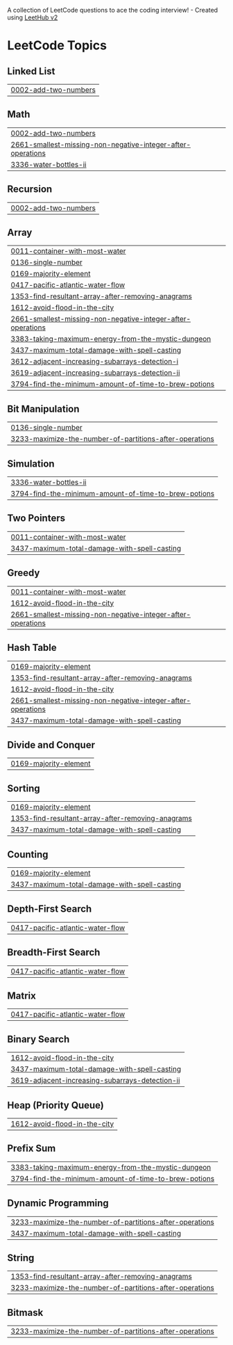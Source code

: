 A collection of LeetCode questions to ace the coding interview! - Created using [LeetHub v2](https://github.com/arunbhardwaj/LeetHub-2.0)
<!---LeetCode Topics Start-->
# LeetCode Topics
## Linked List
|  |
| ------- |
| [0002-add-two-numbers](https://github.com/nandinimadavi2504-stack/My-project/tree/master/0002-add-two-numbers) |
## Math
|  |
| ------- |
| [0002-add-two-numbers](https://github.com/nandinimadavi2504-stack/My-project/tree/master/0002-add-two-numbers) |
| [2661-smallest-missing-non-negative-integer-after-operations](https://github.com/nandinimadavi2504-stack/My-project/tree/master/2661-smallest-missing-non-negative-integer-after-operations) |
| [3336-water-bottles-ii](https://github.com/nandinimadavi2504-stack/My-project/tree/master/3336-water-bottles-ii) |
## Recursion
|  |
| ------- |
| [0002-add-two-numbers](https://github.com/nandinimadavi2504-stack/My-project/tree/master/0002-add-two-numbers) |
## Array
|  |
| ------- |
| [0011-container-with-most-water](https://github.com/nandinimadavi2504-stack/My-project/tree/master/0011-container-with-most-water) |
| [0136-single-number](https://github.com/nandinimadavi2504-stack/My-project/tree/master/0136-single-number) |
| [0169-majority-element](https://github.com/nandinimadavi2504-stack/My-project/tree/master/0169-majority-element) |
| [0417-pacific-atlantic-water-flow](https://github.com/nandinimadavi2504-stack/My-project/tree/master/0417-pacific-atlantic-water-flow) |
| [1353-find-resultant-array-after-removing-anagrams](https://github.com/nandinimadavi2504-stack/My-project/tree/master/1353-find-resultant-array-after-removing-anagrams) |
| [1612-avoid-flood-in-the-city](https://github.com/nandinimadavi2504-stack/My-project/tree/master/1612-avoid-flood-in-the-city) |
| [2661-smallest-missing-non-negative-integer-after-operations](https://github.com/nandinimadavi2504-stack/My-project/tree/master/2661-smallest-missing-non-negative-integer-after-operations) |
| [3383-taking-maximum-energy-from-the-mystic-dungeon](https://github.com/nandinimadavi2504-stack/My-project/tree/master/3383-taking-maximum-energy-from-the-mystic-dungeon) |
| [3437-maximum-total-damage-with-spell-casting](https://github.com/nandinimadavi2504-stack/My-project/tree/master/3437-maximum-total-damage-with-spell-casting) |
| [3612-adjacent-increasing-subarrays-detection-i](https://github.com/nandinimadavi2504-stack/My-project/tree/master/3612-adjacent-increasing-subarrays-detection-i) |
| [3619-adjacent-increasing-subarrays-detection-ii](https://github.com/nandinimadavi2504-stack/My-project/tree/master/3619-adjacent-increasing-subarrays-detection-ii) |
| [3794-find-the-minimum-amount-of-time-to-brew-potions](https://github.com/nandinimadavi2504-stack/My-project/tree/master/3794-find-the-minimum-amount-of-time-to-brew-potions) |
## Bit Manipulation
|  |
| ------- |
| [0136-single-number](https://github.com/nandinimadavi2504-stack/My-project/tree/master/0136-single-number) |
| [3233-maximize-the-number-of-partitions-after-operations](https://github.com/nandinimadavi2504-stack/My-project/tree/master/3233-maximize-the-number-of-partitions-after-operations) |
## Simulation
|  |
| ------- |
| [3336-water-bottles-ii](https://github.com/nandinimadavi2504-stack/My-project/tree/master/3336-water-bottles-ii) |
| [3794-find-the-minimum-amount-of-time-to-brew-potions](https://github.com/nandinimadavi2504-stack/My-project/tree/master/3794-find-the-minimum-amount-of-time-to-brew-potions) |
## Two Pointers
|  |
| ------- |
| [0011-container-with-most-water](https://github.com/nandinimadavi2504-stack/My-project/tree/master/0011-container-with-most-water) |
| [3437-maximum-total-damage-with-spell-casting](https://github.com/nandinimadavi2504-stack/My-project/tree/master/3437-maximum-total-damage-with-spell-casting) |
## Greedy
|  |
| ------- |
| [0011-container-with-most-water](https://github.com/nandinimadavi2504-stack/My-project/tree/master/0011-container-with-most-water) |
| [1612-avoid-flood-in-the-city](https://github.com/nandinimadavi2504-stack/My-project/tree/master/1612-avoid-flood-in-the-city) |
| [2661-smallest-missing-non-negative-integer-after-operations](https://github.com/nandinimadavi2504-stack/My-project/tree/master/2661-smallest-missing-non-negative-integer-after-operations) |
## Hash Table
|  |
| ------- |
| [0169-majority-element](https://github.com/nandinimadavi2504-stack/My-project/tree/master/0169-majority-element) |
| [1353-find-resultant-array-after-removing-anagrams](https://github.com/nandinimadavi2504-stack/My-project/tree/master/1353-find-resultant-array-after-removing-anagrams) |
| [1612-avoid-flood-in-the-city](https://github.com/nandinimadavi2504-stack/My-project/tree/master/1612-avoid-flood-in-the-city) |
| [2661-smallest-missing-non-negative-integer-after-operations](https://github.com/nandinimadavi2504-stack/My-project/tree/master/2661-smallest-missing-non-negative-integer-after-operations) |
| [3437-maximum-total-damage-with-spell-casting](https://github.com/nandinimadavi2504-stack/My-project/tree/master/3437-maximum-total-damage-with-spell-casting) |
## Divide and Conquer
|  |
| ------- |
| [0169-majority-element](https://github.com/nandinimadavi2504-stack/My-project/tree/master/0169-majority-element) |
## Sorting
|  |
| ------- |
| [0169-majority-element](https://github.com/nandinimadavi2504-stack/My-project/tree/master/0169-majority-element) |
| [1353-find-resultant-array-after-removing-anagrams](https://github.com/nandinimadavi2504-stack/My-project/tree/master/1353-find-resultant-array-after-removing-anagrams) |
| [3437-maximum-total-damage-with-spell-casting](https://github.com/nandinimadavi2504-stack/My-project/tree/master/3437-maximum-total-damage-with-spell-casting) |
## Counting
|  |
| ------- |
| [0169-majority-element](https://github.com/nandinimadavi2504-stack/My-project/tree/master/0169-majority-element) |
| [3437-maximum-total-damage-with-spell-casting](https://github.com/nandinimadavi2504-stack/My-project/tree/master/3437-maximum-total-damage-with-spell-casting) |
## Depth-First Search
|  |
| ------- |
| [0417-pacific-atlantic-water-flow](https://github.com/nandinimadavi2504-stack/My-project/tree/master/0417-pacific-atlantic-water-flow) |
## Breadth-First Search
|  |
| ------- |
| [0417-pacific-atlantic-water-flow](https://github.com/nandinimadavi2504-stack/My-project/tree/master/0417-pacific-atlantic-water-flow) |
## Matrix
|  |
| ------- |
| [0417-pacific-atlantic-water-flow](https://github.com/nandinimadavi2504-stack/My-project/tree/master/0417-pacific-atlantic-water-flow) |
## Binary Search
|  |
| ------- |
| [1612-avoid-flood-in-the-city](https://github.com/nandinimadavi2504-stack/My-project/tree/master/1612-avoid-flood-in-the-city) |
| [3437-maximum-total-damage-with-spell-casting](https://github.com/nandinimadavi2504-stack/My-project/tree/master/3437-maximum-total-damage-with-spell-casting) |
| [3619-adjacent-increasing-subarrays-detection-ii](https://github.com/nandinimadavi2504-stack/My-project/tree/master/3619-adjacent-increasing-subarrays-detection-ii) |
## Heap (Priority Queue)
|  |
| ------- |
| [1612-avoid-flood-in-the-city](https://github.com/nandinimadavi2504-stack/My-project/tree/master/1612-avoid-flood-in-the-city) |
## Prefix Sum
|  |
| ------- |
| [3383-taking-maximum-energy-from-the-mystic-dungeon](https://github.com/nandinimadavi2504-stack/My-project/tree/master/3383-taking-maximum-energy-from-the-mystic-dungeon) |
| [3794-find-the-minimum-amount-of-time-to-brew-potions](https://github.com/nandinimadavi2504-stack/My-project/tree/master/3794-find-the-minimum-amount-of-time-to-brew-potions) |
## Dynamic Programming
|  |
| ------- |
| [3233-maximize-the-number-of-partitions-after-operations](https://github.com/nandinimadavi2504-stack/My-project/tree/master/3233-maximize-the-number-of-partitions-after-operations) |
| [3437-maximum-total-damage-with-spell-casting](https://github.com/nandinimadavi2504-stack/My-project/tree/master/3437-maximum-total-damage-with-spell-casting) |
## String
|  |
| ------- |
| [1353-find-resultant-array-after-removing-anagrams](https://github.com/nandinimadavi2504-stack/My-project/tree/master/1353-find-resultant-array-after-removing-anagrams) |
| [3233-maximize-the-number-of-partitions-after-operations](https://github.com/nandinimadavi2504-stack/My-project/tree/master/3233-maximize-the-number-of-partitions-after-operations) |
## Bitmask
|  |
| ------- |
| [3233-maximize-the-number-of-partitions-after-operations](https://github.com/nandinimadavi2504-stack/My-project/tree/master/3233-maximize-the-number-of-partitions-after-operations) |
<!---LeetCode Topics End-->